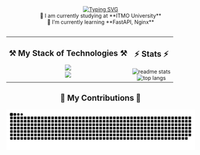 <div align="center">
    <a href="https://git.io/typing-svg">
        <img src="https://readme-typing-svg.herokuapp.com?font=Righteous&size=40&duration=3000&pause=10&color=A70EF7&center=true&vCenter=true&random=false&width=700&height=100&lines=Hello%2C+World!+%F0%9F%AB%B6%F0%9F%8F%BB;I'm+k6zma;I'm+a+beginner+in+ML+and+Backend" alt="Typing SVG" />
    </a>
</div>

<div align="center">
    🥰 I am currently studying at **ITMO University**
    <br/>
    🤯 I’m currently learning **FastAPI, Nginx**
</div>

<br/>

<table>
<tr>
    <td valign="top" align="center">
        <h2>⚒️ My Stack of Technologies ⚒️</h2>
        <img src="https://skillicons.dev/icons?i=python,pytorch,opencv,tensorflow,sklearn,fastapi" /><br>
        <img src="https://skillicons.dev/icons?i=vscode,clion,git,github,docker,html,css,nginx,linux" />
    </td>
    <td valign="top" align="center">
        <h2>⚡ Stats ⚡</h2>
        <img src="https://github-readme-stats-salesp07.vercel.app/api?username=k6zma&count_private=true&show_icons=true&theme=midnight-purple&border_radius=10" alt="readme stats" /><br>
        <img src="https://github-readme-stats-salesp07.vercel.app/api/top-langs/?username=k6zma&hide=HTML&langs_count=8&layout=compact&theme=midnight-purple&border_radius=10" alt="top langs" />
    </td>
</tr>
</table>

<div align="center">
    <h2>🐍 My Contributions 🐍</h2>
    <img alt="snake eating my contributions" src="https://raw.githubusercontent.com/salesp07/salesp07/output/github-contribution-grid-snake.svg" />
</div>
